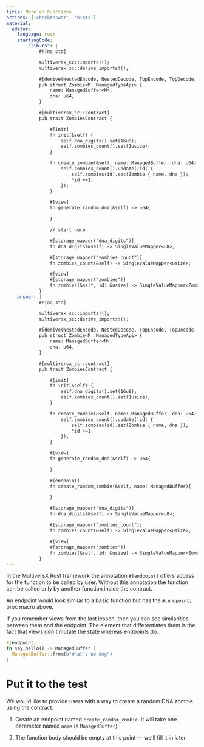 ```yaml
---
title: More on Functions
actions: ['checkAnswer', 'hints']
material:
  editor:
    language: rust
    startingCode:
        "lib.rs": |
            #![no_std]

            multiversx_sc::imports!();
            multiversx_sc::derive_imports!();

            #[derive(NestedEncode, NestedDecode, TopEncode, TopDecode, TypeAbi)]
            pub struct Zombie<M: ManagedTypeApi> {
                name: ManagedBuffer<M>,
                dna: u64,
            }

            #[multiversx_sc::contract]
            pub trait ZombiesContract {

                #[init]
                fn init(&self) {
                    self.dna_digits().set(16u8);
                    self.zombies_count().set(1usize);
                }

                fn create_zombie(&self, name: ManagedBuffer, dna: u64) {
                    self.zombies_count().update(|id| {
                        self.zombies(id).set(Zombie { name, dna });
                        *id +=1;
                    });
                }

                #[view]
                fn generate_random_dna(&self) -> u64{

                }

                // start here

                #[storage_mapper("dna_digits")]
                fn dna_digits(&self) -> SingleValueMapper<u8>;

                #[storage_mapper("zombies_count")]
                fn zombies_count(&self) -> SingleValueMapper<usize>;

                #[view]
                #[storage_mapper("zombies")]
                fn zombies(&self, id: &usize) -> SingleValueMapper<Zombie<Self::Api>>;
            }
    answer: |
            #![no_std]

            multiversx_sc::imports!();
            multiversx_sc::derive_imports!();

            #[derive(NestedEncode, NestedDecode, TopEncode, TopDecode, TypeAbi)]
            pub struct Zombie<M: ManagedTypeApi> {
                name: ManagedBuffer<M>,
                dna: u64,
            }

            #[multiversx_sc::contract]
            pub trait ZombiesContract {

                #[init]
                fn init(&self) {
                    self.dna_digits().set(16u8);
                    self.zombies_count().set(1usize);
                }

                fn create_zombie(&self, name: ManagedBuffer, dna: u64) {
                    self.zombies_count().update(|id| {
                        self.zombies(id).set(Zombie { name, dna });
                        *id +=1;
                    });
                }

                #[view]
                fn generate_random_dna(&self) -> u64{

                }

                #[endpoint]
                fn create_random_zombie(&self, name: ManagedBuffer){

                }

                #[storage_mapper("dna_digits")]
                fn dna_digits(&self) -> SingleValueMapper<u8>;

                #[storage_mapper("zombies_count")]
                fn zombies_count(&self) -> SingleValueMapper<usize>;

                #[view]
                #[storage_mapper("zombies")]
                fn zombies(&self, id: &usize) -> SingleValueMapper<Zombie<Self::Api>>;
            }
---
```


In the MultiversX Rust framework the annotation `#[endpoint]` offers access for the function to be called by user. Without this annotation the function can be called only by another function inside the contract.

An endpoint would look similar to a basic function but has the `#[endpoint]` proc macro above.

If you remember views from the last lesson, then you can see similarities between them and the endpoint. The element that differentiates them is the fact that views don't mutate the state whereas endpoints do.

```rust
#[endpoint]
fn say_hello() -> ManagedBuffer {
  ManagedBuffer::from(b"What's up dog")
}
```

# Put it to the test

We would like to provide users with a way to create a random DNA zombie using the contract.

1. Create an endpoint named `create_random_zombie`. It will take one parameter named `name` (a `ManagedBuffer`).

2. The function body should be empty at this point — we'll fill it in later.
